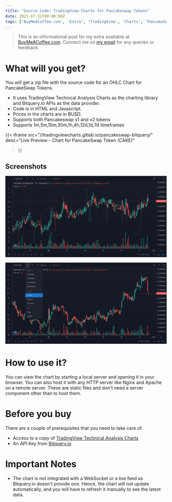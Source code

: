 ```yaml
---
title: "Source Code: TradingView Charts for Pancakeswap Tokens"
date: 2021-07-31T00:00:00Z
tags: ['BuyMeACoffee.com', 'Extra', 'TradingView', 'Charts', 'PancakeSwap' ]
---
```


> This is an informational post for my extra available at [BuyMeACoffee.com](https://www.buymeacoffee.com/abskmj/e/39007). Connect me on [my email](mailto:abskmj@gmail.com) for any queries or feedback.

# What will you get?
You will get a zip file with the source code for an OHLC Chart for PancakeSwap Tokens.

- It uses TradingView Techincal Analysis Charts as the charting library and Bitquery.io APIs as the data provider.
- Code is in HTML and Javascript.
- Prices in the charts are in BUSD.
- Supports both Pancakeswap v1 and v2 tokens
- Supports 1m,5m,15m,30m,1h,4h,12d,1d,7d timeframes

{{< iframe 
    src="//tradingviewcharts.gitlab.io/pancakeswap-bitquery/"
    desc="Live Preview - Chart for PancakeSwap Token (CAKE)"
>}}

## Screenshots

![TradingView Chart](chart.png)

![TradingView Chart](timeframes.png)

# How to use it?
You can view the chart by starting a local server and opening it in your browser. You can also host it with any HTTP server like Nginx and Apache on a remote server. These are static files and don't need a server component other than to host them.

# Before you buy
There are a couple of prerequisites that you need to take care of.
- Access to a copy of [TradingView Technical Analysis Charts](https://in.tradingview.com/HTML5-stock-forex-bitcoin-charting-library/?feature=technical-analysis-charts)
- An API Key from [Bitquery.io](https://bitquery.io/)

# Important Notes
- The chart is not integrated with a WebSocket or a live feed as Bitquery.io doesn't provide one. Hence, the chart will not update automatically, and you will have to refresh it manually to see the latest data.